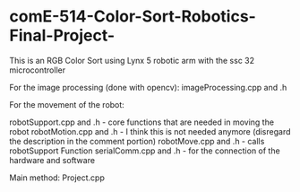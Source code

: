 # comE-514-Color-Sort-Robotics-Final-Project-

This is an RGB Color Sort using Lynx 5 robotic arm with the ssc 32 microcontroller

For the image processing (done with opencv):
imageProcessing.cpp and .h



For the movement of the robot:

robotSupport.cpp and .h - core functions that are needed in moving the robot
robotMotion.cpp and .h - I think this is not needed anymore (disregard the description in the comment portion)
robotMove.cpp and .h - calls robotSupport Function
serialComm.cpp and .h - for the connection of the hardware and software

Main method:
Project.cpp
